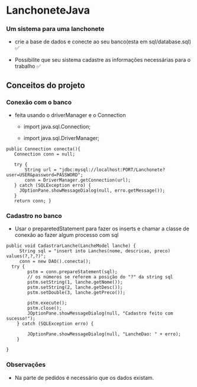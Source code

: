 # LanchoneteJava


### Um sistema para uma lanchonete
 -  crie a base de dados e conecte ao seu banco(esta  em sql/database.sql) ✅
   
 - Possibilite que seu sistema cadastre as informações necessárias para o trabalho ✅


## Conceitos do projeto

### Conexão com o banco 
   - feita usando o driverManager e o Connection

       -  import java.sql.Connection;

       - import java.sql.DriverManager;
   
     
    public Connection conecta(){
       Connection conn = null; 
       
       try {
           String url = "jdbc:mysql://localhost:PORT/Lanchonete?user=USER&password=PASSWORD";
           conn = DriverManager.getConnection(url);
       } catch (SQLException erro) {
         JOptionPane.showMessageDialog(null, erro.getMessage());
       }
       return conn; } 

### Cadastro no banco
   - Usar o preparetedStatement para fazer os inserts e chamar a classe de conexão ao fazer algum processo com sql
   
    public void CadastrarLanche(LancheModel lanche) {
         String sql = "insert into Lanches(nome, descricao, preco) values(?,?,?)";
         conn = new DAO().conecta();
      try {
            pstm = conn.prepareStatement(sql);
            // os números se referem a posição do "?" da string sql
            pstm.setString(1, lanche.getNome());
            pstm.setString(2, lanche.getDesc());
            pstm.setDouble(3, lanche.getPreco());
    
            pstm.execute();
            pstm.close();
            JOptionPane.showMessageDialog(null, "Cadastro feito com sucesso!");
        } catch (SQLException erro) {

            JOptionPane.showMessageDialog(null, "LancheDao: " + erro);
        }
      
    }











### Observações
 - Na parte de pedidos é necessário que os dados existam.






